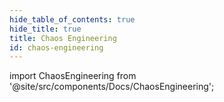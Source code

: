 ```yaml
---
hide_table_of_contents: true
hide_title: true
title: Chaos Engineering
id: chaos-engineering
---
```


<!-- # Chaos Engineering -->

<!-- Custom component -->

import ChaosEngineering from '@site/src/components/Docs/ChaosEngineering';

<ChaosEngineering />

